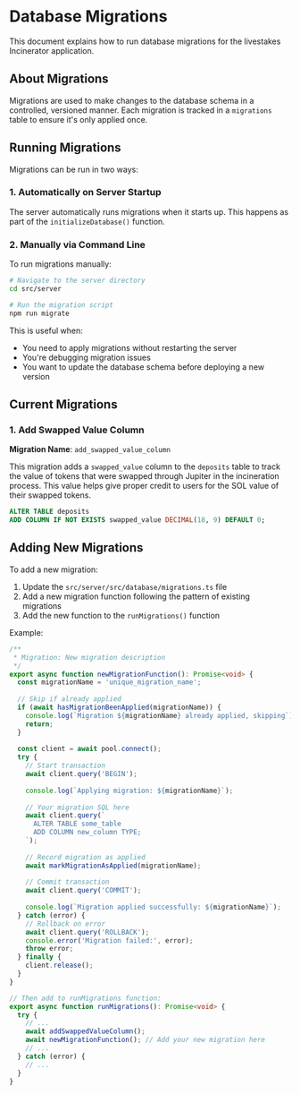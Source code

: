 # Database Migrations

This document explains how to run database migrations for the livestakes Incinerator application.

## About Migrations

Migrations are used to make changes to the database schema in a controlled, versioned manner. Each migration is tracked in a `migrations` table to ensure it's only applied once.

## Running Migrations

Migrations can be run in two ways:

### 1. Automatically on Server Startup

The server automatically runs migrations when it starts up. This happens as part of the `initializeDatabase()` function.

### 2. Manually via Command Line

To run migrations manually:

```bash
# Navigate to the server directory
cd src/server

# Run the migration script
npm run migrate
```

This is useful when:
- You need to apply migrations without restarting the server
- You're debugging migration issues
- You want to update the database schema before deploying a new version

## Current Migrations

### 1. Add Swapped Value Column

**Migration Name**: `add_swapped_value_column`

This migration adds a `swapped_value` column to the `deposits` table to track the value of tokens that were swapped through Jupiter in the incineration process. This value helps give proper credit to users for the SOL value of their swapped tokens.

```sql
ALTER TABLE deposits 
ADD COLUMN IF NOT EXISTS swapped_value DECIMAL(18, 9) DEFAULT 0;
```

## Adding New Migrations

To add a new migration:

1. Update the `src/server/src/database/migrations.ts` file
2. Add a new migration function following the pattern of existing migrations
3. Add the new function to the `runMigrations()` function

Example:

```typescript
/**
 * Migration: New migration description
 */
export async function newMigrationFunction(): Promise<void> {
  const migrationName = 'unique_migration_name';
  
  // Skip if already applied
  if (await hasMigrationBeenApplied(migrationName)) {
    console.log(`Migration ${migrationName} already applied, skipping`);
    return;
  }
  
  const client = await pool.connect();
  try {
    // Start transaction
    await client.query('BEGIN');
    
    console.log(`Applying migration: ${migrationName}`);
    
    // Your migration SQL here
    await client.query(`
      ALTER TABLE some_table 
      ADD COLUMN new_column TYPE;
    `);
    
    // Record migration as applied
    await markMigrationAsApplied(migrationName);
    
    // Commit transaction
    await client.query('COMMIT');
    
    console.log(`Migration applied successfully: ${migrationName}`);
  } catch (error) {
    // Rollback on error
    await client.query('ROLLBACK');
    console.error('Migration failed:', error);
    throw error;
  } finally {
    client.release();
  }
}

// Then add to runMigrations function:
export async function runMigrations(): Promise<void> {
  try {
    // ...
    await addSwappedValueColumn();
    await newMigrationFunction(); // Add your new migration here
    // ...
  } catch (error) {
    // ...
  }
} 